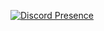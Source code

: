 [![Discord Presence](https://lanyard.cnrad.dev/api/474581969347280897)](https://discord.com/users/474581969347280897)
